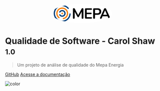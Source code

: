<p align="center">
  <img src="./assets/Logo_Mepa.png" alt="logo" width="200" style="border-radius: 50%;" />
</p>


# Qualidade de Software - Carol Shaw <small>1.0</small>

> Um projeto de análise de qualidade do Mepa Energia

[GitHub](https://github.com/FCTE-Qualidade-de-Software-1/2025-2_T02_CAROL-SHAW)
[Acesse a documentação](https://github.com/FCTE-Qualidade-de-Software-1/2025-2_T02_CAROL-SHAW)

![color](#199999)
